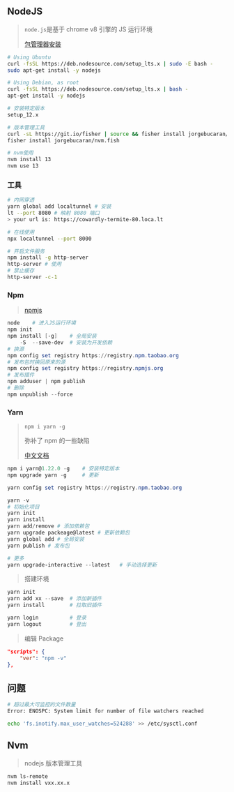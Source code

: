 <!--
title: NodeJS
sort:
-->

## NodeJS

> `node.js`是基于 chrome v8 引擎的 JS 运行环境
>
> [包管理器安装](https://nodejs.org/zh-cn/download/package-manager/)

```bash
# Using Ubuntu
curl -fsSL https://deb.nodesource.com/setup_lts.x | sudo -E bash -
sudo apt-get install -y nodejs

# Using Debian, as root
curl -fsSL https://deb.nodesource.com/setup_lts.x | bash -
apt-get install -y nodejs

# 安装特定版本
setup_12.x

# 版本管理工具
curl -sL https://git.io/fisher | source && fisher install jorgebucaran/fisher
fisher install jorgebucaran/nvm.fish

# nvm使用
nvm install 13
nvm use 13
```

### 工具

```bash
# 内网穿透
yarn global add localtunnel # 安装
lt --port 8080 # 映射 8080 端口
> your url is: https://cowardly-termite-80.loca.lt

# 在线使用
npx localtunnel --port 8000 

# 开启文件服务
npm install -g http-server
http-server # 使用
# 禁止缓存
http-server -c-1
```

### Npm

> [npmjs](https://www.npmjs.com/)

```powershell
node	# 进入JS运行环境
npm init
npm install [-g]	# 全局安装
	-S	--save-dev	# 安装为开发依赖
# 换源
npm config set registry https://registry.npm.taobao.org
# 发布包时换回原来的源
npm config set registry https://registry.npmjs.org
# 发布插件
npm adduser | npm publish
# 删除
npm unpublish --force
```

### Yarn

> `npm i yarn -g`
>
> 弥补了 npm 的一些缺陷
>
> [中文文档](https://yarn.bootcss.com/)

```powershell
npm i yarn@1.22.0 -g 	# 安装特定版本
npm upgrade yarn -g		# 更新

yarn config set registry https://registry.npm.taobao.org

yarn -v
# 初始化项目
yarn init
yarn install
yarn add/remove # 添加依赖包
yarn upgrade packeage@latest # 更新依赖包
yarn global add	# 全局安装
yarn publish # 发布包

# 更多
yarn upgrade-interactive --latest	# 手动选择更新
```

> 搭建环境

```powershell
yarn init
yarn add xx --save	# 添加新插件
yarn install		# 拉取旧插件

yarn login			# 登录
yarn logout			# 登出
```

> 编辑 Package

```json
"scripts": {
    "ver": "npm -v"
},
```

## 问题

```bash
# 超过最大可监控的文件数量
Error: ENOSPC: System limit for number of file watchers reached

echo 'fs.inotify.max_user_watches=524288' >> /etc/sysctl.conf
```



## Nvm

> nodejs 版本管理工具

```bash
nvm ls-remote
nvm install vxx.xx.x
```
